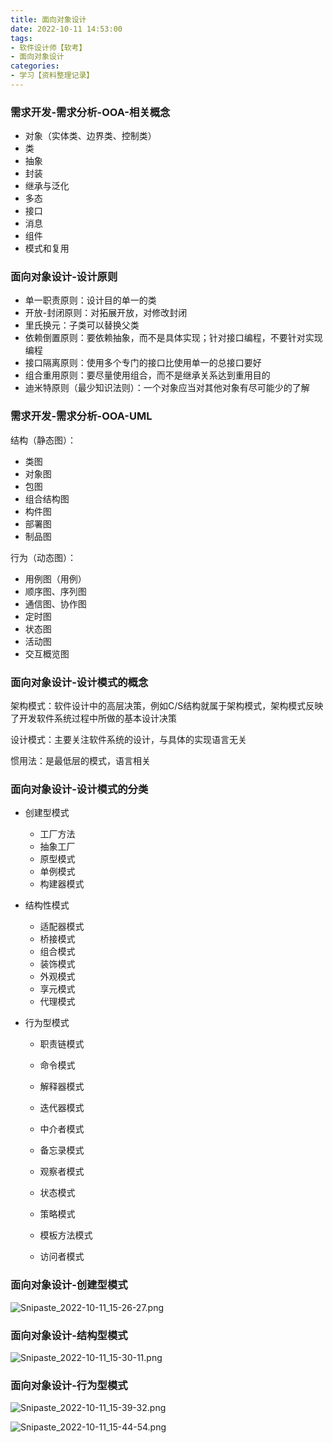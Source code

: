 ```yaml
---
title: 面向对象设计
date: 2022-10-11 14:53:00
tags:
- 软件设计师【软考】
- 面向对象设计
categories:
- 学习【资料整理记录】
---
```


### 需求开发-需求分析-OOA-相关概念

- 对象（实体类、边界类、控制类）
- 类
- 抽象
- 封装
- 继承与泛化
- 多态
- 接口
- 消息
- 组件
- 模式和复用

### 面向对象设计-设计原则

- 单一职责原则：设计目的单一的类
- 开放-封闭原则：对拓展开放，对修改封闭
- 里氏换元：子类可以替换父类
- 依赖倒置原则：要依赖抽象，而不是具体实现；针对接口编程，不要针对实现编程
- 接口隔离原则：使用多个专门的接口比使用单一的总接口要好
- 组合重用原则：要尽量使用组合，而不是继承关系达到重用目的
- 迪米特原则（最少知识法则）：一个对象应当对其他对象有尽可能少的了解

### 需求开发-需求分析-OOA-UML

结构（静态图）：

- 类图
- 对象图
- 包图
- 组合结构图
- 构件图
- 部署图
- 制品图

行为（动态图）：

- 用例图（用例）
- 顺序图、序列图
- 通信图、协作图
- 定时图
- 状态图
- 活动图
- 交互概览图

### 面向对象设计-设计模式的概念

架构模式：软件设计中的高层决策，例如C/S结构就属于架构模式，架构模式反映了开发软件系统过程中所做的基本设计决策

设计模式：主要关注软件系统的设计，与具体的实现语言无关

惯用法：是最低层的模式，语言相关

### 面向对象设计-设计模式的分类

- 创建型模式

  - 工厂方法
  - 抽象工厂
  - 原型模式
  - 单例模式
  - 构建器模式

- 结构性模式

  - 适配器模式
  - 桥接模式
  - 组合模式
  - 装饰模式
  - 外观模式
  - 享元模式
  - 代理模式

- 行为型模式

  - 职责链模式

  - 命令模式

  - 解释器模式

  - 迭代器模式

  - 中介者模式

  - 备忘录模式

  - 观察者模式

  - 状态模式

  - 策略模式

  - 模板方法模式

  - 访问者模式

### 面向对象设计-创建型模式

![Snipaste_2022-10-11_15-26-27.png](/img/软考/Snipaste_2022-10-11_15-26-27.png)

### 面向对象设计-结构型模式

![Snipaste_2022-10-11_15-30-11.png](/img/软考/Snipaste_2022-10-11_15-30-11.png)

### 面向对象设计-行为型模式

![Snipaste_2022-10-11_15-39-32.png](/img/软考/Snipaste_2022-10-11_15-39-32.png)

![Snipaste_2022-10-11_15-44-54.png](/img/软考/Snipaste_2022-10-11_15-44-54.png)
